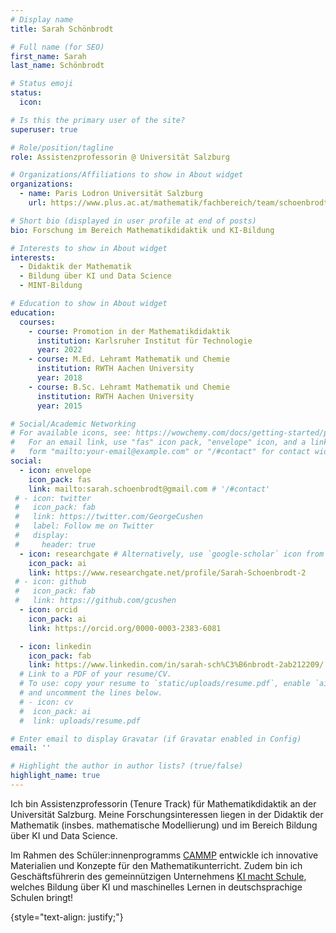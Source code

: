 ```yaml
---
# Display name
title: Sarah Schönbrodt

# Full name (for SEO)
first_name: Sarah
last_name: Schönbrodt

# Status emoji
status:
  icon: 

# Is this the primary user of the site?
superuser: true

# Role/position/tagline
role: Assistenzprofessorin @ Universität Salzburg 

# Organizations/Affiliations to show in About widget
organizations:
  - name: Paris Lodron Universität Salzburg
    url: https://www.plus.ac.at/mathematik/fachbereich/team/schoenbrodt-sarah/

# Short bio (displayed in user profile at end of posts)
bio: Forschung im Bereich Mathematikdidaktik und KI-Bildung

# Interests to show in About widget
interests:
  - Didaktik der Mathematik
  - Bildung über KI und Data Science
  - MINT-Bildung

# Education to show in About widget
education:
  courses:
    - course: Promotion in der Mathematikdidaktik 
      institution: Karlsruher Institut für Technologie
      year: 2022
    - course: M.Ed. Lehramt Mathematik und Chemie
      institution: RWTH Aachen University
      year: 2018
    - course: B.Sc. Lehramt Mathematik und Chemie
      institution: RWTH Aachen University
      year: 2015

# Social/Academic Networking
# For available icons, see: https://wowchemy.com/docs/getting-started/page-builder/#icons
#   For an email link, use "fas" icon pack, "envelope" icon, and a link in the
#   form "mailto:your-email@example.com" or "/#contact" for contact widget.
social:
  - icon: envelope
    icon_pack: fas
    link: mailto:sarah.schoenbrodt@gmail.com # '/#contact'
 # - icon: twitter
 #   icon_pack: fab
 #   link: https://twitter.com/GeorgeCushen
 #   label: Follow me on Twitter
 #   display:
 #     header: true
  - icon: researchgate # Alternatively, use `google-scholar` icon from `ai` icon pack or graduation-cap
    icon_pack: ai
    link: https://www.researchgate.net/profile/Sarah-Schoenbrodt-2
 # - icon: github
 #   icon_pack: fab
 #   link: https://github.com/gcushen
  - icon: orcid
    icon_pack: ai
    link: https://orcid.org/0000-0003-2383-6081

  - icon: linkedin
    icon_pack: fab
    link: https://www.linkedin.com/in/sarah-sch%C3%B6nbrodt-2ab212209/
  # Link to a PDF of your resume/CV.
  # To use: copy your resume to `static/uploads/resume.pdf`, enable `ai` icons in `params.yaml`,
  # and uncomment the lines below.
  # - icon: cv
  #  icon_pack: ai
  #  link: uploads/resume.pdf

# Enter email to display Gravatar (if Gravatar enabled in Config)
email: ''

# Highlight the author in author lists? (true/false)
highlight_name: true
---
```


Ich bin Assistenzprofessorin (Tenure Track) für Mathematikdidaktik an der Universität Salzburg. Meine Forschungsinteressen liegen in der Didaktik der Mathematik (insbes. mathematische Modellierung) und im Bereich Bildung über KI und Data Science.<br>

Im Rahmen des Schüler:innenprogramms <a href="https://www.cammp.online/">CAMMP</a> entwickle ich innovative Materialien und Konzepte für den Mathematikunterricht. Zudem bin ich Geschäftsführerin des gemeinnützigen Unternehmens <a href="http://ki-macht-schule.de">KI macht Schule</a>, welches Bildung über KI und maschinelles Lernen in deutschsprachige Schulen bringt! 

{style="text-align: justify;"}
